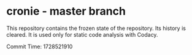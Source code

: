 # cronie - master branch

This repository contains the frozen state of the repository.
Its history is cleared. It is used only for static code
analysis with Codacy.

Commit Time: 1728521910